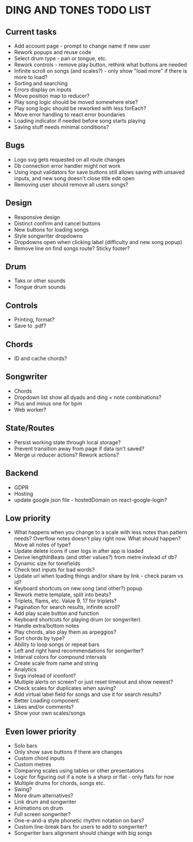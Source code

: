 # DING AND TONES TODO LIST

## Current tasks

* Add account page - prompt to change name if new user
* Rework popups and reuse code
* Select drum type - pan or tongue, etc.
* Rework controls - remove play button, rethink what buttons are needed
* Infinite scroll on songs (and scales?) - only show "load more" if there is more to load?
* Sorting and searching
* Errors display on inputs
* Move position map to reducer?
* Play song logic should be moved somewhere else?
* Play song logic should be reworked with less forEach?
* Move error handling to react error boundaries
* Loading indicator if needed before song starts playing
* Saving stuff needs minimal conditions?

## Bugs

* Logo svg gets requested on all route changes
* Db connection error handler might not work
* Using input validators for save buttons still allows saving with unsaved inputs, and new song doesn't close title edit open
* Removing user should remove all users songs?

## Design

* Responsive design
* Distinct confirm and cancel buttons
* New buttons for loading songs
* Style songwriter dropdowns
* Dropdowns open when clicking label (difficulty and new song popup)
* Remove line on find songs route? Sticky footer?

## Drum

* Taks or other sounds
* Tongue drum sounds

## Controls

* Printing, format?
* Save to .pdf?

## Chords

* ID and cache chords?

## Songwriter

* Chords
* Dropdown list show all dyads and ding + note combinations?
* Plus and minus one for bpm
* Web worker?

## State/Routes

* Persist working state through local storage?
* Prevent transition away from page if data isn't saved?
* Merge ui reducer actions? Rework actions?

## Backend

* GDPR
* Hosting
* update google json file - hostedDomain on react-google-login?

## Low priority

* What happens when you change to a scale with less notes than pattern needs? Overflow notes doesn't play right now. What should happen? Move all notes of type?
* Update delete icons if user logs in after app is loaded
* Derive lengthInBeats (and other values?) from metre instead of db?
* Dynamic size for tonefields
* Check text inputs for bad words?
* Update url when loading things and/or share by link - check param vs id?
* Keyboard shortcuts on new song (and other?) popup
* Rework metre template, split into beats?
* Triplets, flams, etc. Value 9, 17 for triplets?
* Pagination for search results, infinite scroll?
* Add play scale button and function
* Keyboard shortcuts for playing drum (or songwriter)
* Handle extra/bottom notes
* Play chords, also play them as arpeggios?
* Sort chords by type?
* Ability to loop songs or repeat bars
* Left and right hand recommendations for songwriter?
* Interval colors for compound intervals
* Create scale from name and string
* Analytics
* Svgs instead of iconfont?
* Multiple alerts on screen? or just reset timeout and show newest?
* Check scales for duplicates when saving?
* Add virtual label field for songs and use it for search results?
* Better Loading component
* Likes and/or comments?
* Show your own scales/songs

## Even lower priority

* Solo bars
* Only show save buttons if there are changes
* Custom chord inputs
* Custom metres
* Comparing scales using tables or other presentations
* Logic for figuring out if a note is a sharp or flat - only flats for now
* Multiple drums for chords, songs etc.
* Swing?
* More drum alternatives?
* Link drum and songwriter
* Animations on drum
* Full screen songwriter?
* One-e-and-a style phonetic rhythm notation on bars?
* Custom line-break bars for users to add to songwriter?
* Songwriter bars alignment should change with big songs

